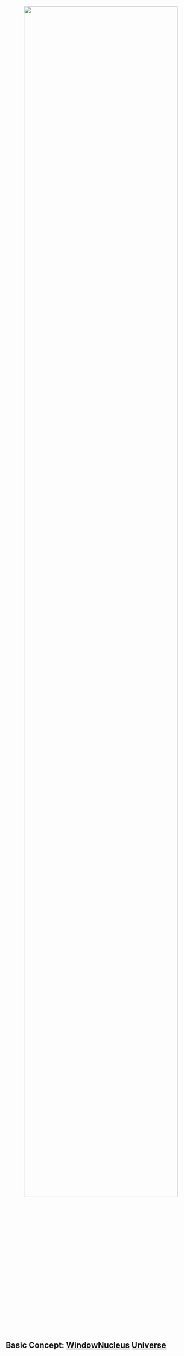 <div align=center><img src="https://user-images.githubusercontent.com/26355688/165325037-3651a1c3-f70d-4bc6-b459-e7b9ecc103b7.gif" width="90%" height="90%" id = "WebRTStart"></div> 

## Basic Concept: [WindowNucleus](https://github.com/TangramDev/.github/blob/main/README.md) [Universe](https://github.com/TangramDev/WebRuntimeSrc)
